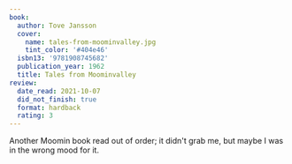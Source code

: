 ```yaml
---
book:
  author: Tove Jansson
  cover:
    name: tales-from-moominvalley.jpg
    tint_color: '#404e46'
  isbn13: '9781908745682'
  publication_year: 1962
  title: Tales from Moominvalley
review:
  date_read: 2021-10-07
  did_not_finish: true
  format: hardback
  rating: 3
---
```


Another Moomin book read out of order; it didn't grab me, but maybe I was in the wrong mood for it.